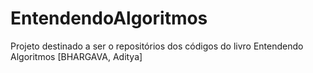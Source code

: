 # EntendendoAlgoritmos
Projeto destinado a ser o repositórios dos códigos do livro Entendendo Algoritmos [BHARGAVA, Aditya]
